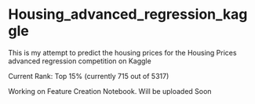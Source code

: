 # Housing_advanced_regression_kaggle
This is my attempt to predict the housing prices for the Housing Prices advanced regression competition on Kaggle

Current Rank: Top 15% (currently 715 out of 5317)

Working on Feature Creation Notebook. Will be uploaded Soon
